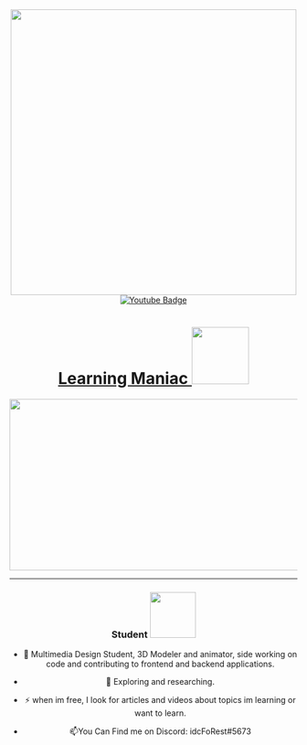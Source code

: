 <div id="header" align="center">
  <img src="https://media.giphy.com/media/tRsAZH9SwuTxm/giphy.gif" width="500"/>
  <div id="badges">
  <a href="https://www.youtube.com/channel/UC4YmJX2II_6jKNJEhlDdJIQ">
    <img src="https://img.shields.io/badge/YouTube-red?style=for-the-badge&logo=youtube&logoColor=white" alt="Youtube Badge"/>
  <h1>
  Learning Maniac
  <img src="https://media.giphy.com/media/rXklnf68OenuoDHWUL/giphy.gif" width="100px"/>
  </h1>
    <img src="https://komarev.com/ghpvc/?username=FoRest988&style=flat-square&color=blue" alt=""/>
  </a>
<div align="center">
  <img src="https://media.giphy.com/media/dvNb79dIzF83z6JIdb/giphy.gif" width="600" height="300"/>
</div>
    
---

###  Student <img src="https://media.giphy.com/media/WUlplcMpOCEmTGBtBW/giphy.gif" width="80">
- :telescope:  Multimedia Design Student, 3D Modeler and animator, side working on code and contributing to frontend and backend applications.

- :seedling: Exploring and researching.

- :zap: when im free, I look for articles and videos about topics im learning or want to learn.

- :mailbox:You Can Find me on Discord: idcFoRest#5673
    
<!---
FoRest988/FoRest988 is a ✨ special ✨ repository because its `README.md` (this file) appears on your GitHub profile.
You can click the Preview link to take a look at your changes.
--->
